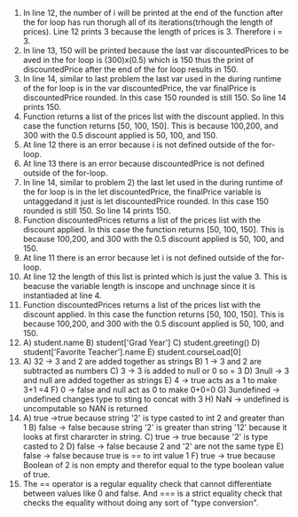 1) In line 12, the number of i will be printed at the end of the function after the for loop has run thorugh all of its iterations(trhough the length of prices). Line 12 prints 3 because the length of prices is 3. Therefore i = 3.
2) In line 13, 150 will be printed because the last var discountedPrices to be aved in the for loop is (300)x(0.5) which is 150 thus the print of discountedPrice after the end of the for loop results in 150.
3) In line 14, similar to last problem the last var used in the during runtime of the for loop is in the var discountedPrice, the var finalPrice is discountedPrice rounded. In this case 150 rounded is still 150. So line 14 prints 150.
4) Function returns a list of the prices list with the discount applied. In this case the function returns [50, 100, 150]. This is because 100,200, and 300 with the 0.5 discount applied is 50, 100, and 150.
5) At line 12 there is an error because i is not defined outside of the for-loop.
6) At line 13 there is an error because discountedPrice is not defined outside of the for-loop.
7) In line 14, similar to problem 2) the last let used in the during runtime of the for loop is in the let discountedPrice, the finalPrice variable is untaggedand it just is let discountedPrice rounded. In this case 150 rounded is still 150. So line 14 prints 150.
8) Function discountedPrices returns a list of the prices list with the discount applied. In this case the function returns [50, 100, 150]. This is because 100,200, and 300 with the 0.5 discount applied is 50, 100, and 150.
9) At line 11 there is an error because let i is not defined outside of the for-loop.
10) At line 12 the length of this list is printed which is just the value 3. This is beacuse the variable length is inscope and unchnage since it is instantiaded at line 4.
11) Function discountedPrices returns a list of the prices list with the discount applied. In this case the function returns [50, 100, 150]. This is because 100,200, and 300 with the 0.5 discount applied is 50, 100, and 150.
12) A) student.name
    B) student['Grad Year']
    C) student.greeting()
    D) student['Favorite Teacher'].name
    E) student.courseLoad[0]
13) A) 32  -> 3 and 2 are added together as strings
    B) 1   -> 3 and 2 are subtracted as numbers
    C) 3   -> 3 is added to null or 0 so = 3
    D) 3null -> 3 and null are added together as strings
    E) 4    -> true acts as a 1 to make 3+1 =4
    F) 0    -> false and null act as 0 to make 0+0=0
    G) 3undefined -> undefined changes type to sting to concat with 3
    H) NaN -> undefined is uncomputable so NAN is returned
14) A) true ->true because string '2' is type casted to int 2 and greater than 1
    B) false -> false because string '2' is greater than string '12' because it looks at first chararcter in string.
    C) true -> true because '2' is type casted to 2
    D) false -> false because 2 and '2' are not the same type
    E) false -> false because true is == to int value 1
    F) true -> true because Boolean of 2 is non empty and therefor equal to the type boolean value of true.
15) The == operator is a regular equality check that cannot differentiate between values like 0 and false. And === is a strict equality check that checks the equality without doing any sort of "type conversion".

